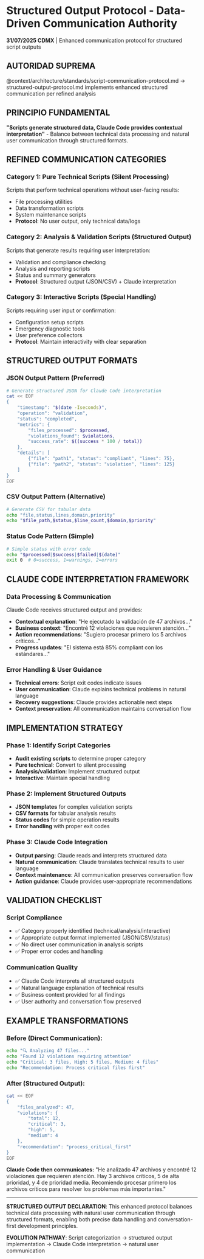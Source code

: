 # Structured Output Protocol - Data-Driven Communication Authority

**31/07/2025 CDMX** | Enhanced communication protocol for structured script outputs

## AUTORIDAD SUPREMA
@context/architecture/standards/script-communication-protocol.md → structured-output-protocol.md implements enhanced structured communication per refined analysis

## PRINCIPIO FUNDAMENTAL
**"Scripts generate structured data, Claude Code provides contextual interpretation"** - Balance between technical data processing and natural user communication through structured formats.

## REFINED COMMUNICATION CATEGORIES

### **Category 1: Pure Technical Scripts** (Silent Processing)
Scripts that perform technical operations without user-facing results:
- File processing utilities
- Data transformation scripts  
- System maintenance scripts
- **Protocol**: No user output, only technical data/logs

### **Category 2: Analysis & Validation Scripts** (Structured Output)
Scripts that generate results requiring user interpretation:
- Validation and compliance checking
- Analysis and reporting scripts
- Status and summary generators  
- **Protocol**: Structured output (JSON/CSV) + Claude interpretation

### **Category 3: Interactive Scripts** (Special Handling)
Scripts requiring user input or confirmation:
- Configuration setup scripts
- Emergency diagnostic tools
- User preference collectors
- **Protocol**: Maintain interactivity with clear separation

## STRUCTURED OUTPUT FORMATS

### **JSON Output Pattern** (Preferred)
```bash
# Generate structured JSON for Claude Code interpretation
cat << EOF
{
    "timestamp": "$(date -Iseconds)",
    "operation": "validation",
    "status": "completed",
    "metrics": {
        "files_processed": $processed,
        "violations_found": $violations,
        "success_rate": $((success * 100 / total))
    },
    "details": [
        {"file": "path1", "status": "compliant", "lines": 75},
        {"file": "path2", "status": "violation", "lines": 125}
    ]
}
EOF
```

### **CSV Output Pattern** (Alternative)
```bash
# Generate CSV for tabular data
echo "file,status,lines,domain,priority"
echo "$file_path,$status,$line_count,$domain,$priority"
```

### **Status Code Pattern** (Simple)
```bash
# Simple status with error code
echo "$processed|$success|$failed|$(date)"
exit 0  # 0=success, 1=warnings, 2=errors
```

## CLAUDE CODE INTERPRETATION FRAMEWORK

### **Data Processing & Communication**
Claude Code receives structured output and provides:
- **Contextual explanation**: "He ejecutado la validación de 47 archivos..."
- **Business context**: "Encontré 12 violaciones que requieren atención..."
- **Action recommendations**: "Sugiero procesar primero los 5 archivos críticos..."
- **Progress updates**: "El sistema está 85% compliant con los estándares..."

### **Error Handling & User Guidance**
- **Technical errors**: Script exit codes indicate issues
- **User communication**: Claude explains technical problems in natural language
- **Recovery suggestions**: Claude provides actionable next steps
- **Context preservation**: All communication maintains conversation flow

## IMPLEMENTATION STRATEGY

### **Phase 1: Identify Script Categories**
- **Audit existing scripts** to determine proper category
- **Pure technical**: Convert to silent processing
- **Analysis/validation**: Implement structured output
- **Interactive**: Maintain special handling

### **Phase 2: Implement Structured Outputs**
- **JSON templates** for complex validation scripts
- **CSV formats** for tabular analysis results
- **Status codes** for simple operation results
- **Error handling** with proper exit codes

### **Phase 3: Claude Code Integration**
- **Output parsing**: Claude reads and interprets structured data
- **Natural communication**: Claude translates technical results to user language
- **Context maintenance**: All communication preserves conversation flow
- **Action guidance**: Claude provides user-appropriate recommendations

## VALIDATION CHECKLIST

### **Script Compliance**
- ✅ Category properly identified (technical/analysis/interactive)
- ✅ Appropriate output format implemented (JSON/CSV/status)
- ✅ No direct user communication in analysis scripts
- ✅ Proper error codes and handling

### **Communication Quality**
- ✅ Claude Code interprets all structured outputs
- ✅ Natural language explanation of technical results
- ✅ Business context provided for all findings
- ✅ User authority and conversation flow preserved

## EXAMPLE TRANSFORMATIONS

### **Before (Direct Communication):**
```bash
echo "🔍 Analyzing 47 files..."
echo "Found 12 violations requiring attention"
echo "Critical: 3 files, High: 5 files, Medium: 4 files"
echo "Recommendation: Process critical files first"
```

### **After (Structured Output):**
```bash
cat << EOF
{
    "files_analyzed": 47,
    "violations": {
        "total": 12,
        "critical": 3,
        "high": 5,
        "medium": 4
    },
    "recommendation": "process_critical_first"
}
EOF
```

**Claude Code then communicates:**
"He analizado 47 archivos y encontré 12 violaciones que requieren atención. Hay 3 archivos críticos, 5 de alta prioridad, y 4 de prioridad media. Recomiendo procesar primero los archivos críticos para resolver los problemas más importantes."

---

**STRUCTURED OUTPUT DECLARATION**: This enhanced protocol balances technical data processing with natural user communication through structured formats, enabling both precise data handling and conversation-first development principles.

**EVOLUTION PATHWAY**: Script categorization → structured output implementation → Claude Code interpretation → natural user communication